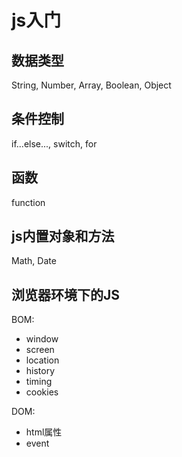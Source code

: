 # js入门

## 数据类型

String, Number, Array, Boolean, Object

## 条件控制

if...else..., switch, for

## 函数

function

## js内置对象和方法

Math, Date

## 浏览器环境下的JS

BOM:

- window
- screen
- location
- history
- timing
- cookies

DOM:

- html属性
- event
